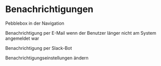 # Benachrichtigungen

Pebblebox in der Navigation

Benachrichtigung per E-Mail wenn der Benutzer länger nicht am System angemeldet war

Benachrichtigung per Slack-Bot

Benachrichtigungseinstellungen ändern

